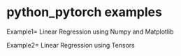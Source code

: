 # python_pytorch examples

Example1= Linear Regression using Numpy and Matplotlib

Example2= Linear Regression using Tensors
